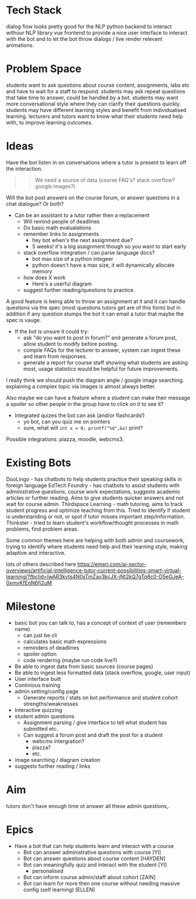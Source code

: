 # Tech Stack 
dialog flow looks pretty good for the NLP 
python backend to interact withour NLP library
vue frontend to provide a nice user interface to interact with the bot and to let the bot throw 
dialogs / live render relevant animations. 

# Problem Space
students want to ask questions about course content, assignments, labs etc and have to wait for a staff to respond.
students may ask repeat questions that take time to answer, could be handled by a bot.
students may want more conversational style where they can clarify their questions quickly.
students may have different learning styles and benefit from individualised learning.
lecturers and tutors want to know what their students need help with, to improve learning outcomes.


# Ideas 
Have the bot listen in on conversations where a tutor is present to learn off the interaction. 
>> We need a source of data (course FAQ's? stack overflow? google images?)

Will the bot post answers on the course forum, or answer questions in a chat dialogue? Or both?

- Can be an assistant to a tutor rather then a replacement
    - Will remind people of deadlines
    - Do basic math evalualations
    - remember links to assignments
        - hey bot when's the next assignment due?
        - 5 weeks! it's a big assignment though so you want to start early
    - stack overflow integration / can parse language docs?
        - bot max size of a python integeer
        - python doesn't have a max size, it will dynamically allocate memory
    - how does X work
        - Here's a userful diagram
    - suggest further reading/questions to practice.


A good feature is being able to throw an assignment at it and it can handle questions via the spec (most questions tutors get are of this form)
but in addition if any question stumps the bot it can email a tutor that maybe the spec is vauge.

- If the bot is unsure it could try:
     - ask "do you want to post in forum?" and generate a forum post, allow student to modify before posting.
     - compile FAQs for the lecturer to answer, system can ingest these and learn from responses.
     - generate a report for course staff showing what students are asking most, usage statistics would be helpful for future improvements.
 
I really think we should push the diagram angle / google image searching. explaining a 
complex topic via images is almost always better.

Also maybe we can have a feature where a student can make their message a spoiler so other people in the group 
have to click on it to see it?

- Integrated quizes the bot can ask (and/or flashcards!)
	- yo bot, can you quiz me on pointers
    - sure, what will `int x = 0; printf("%d",&x)` print?

Possible integrations: piazza, moodle, webcms3.  

# Existing Bots

DuoLingo - has chatbots to help students practice their speaking skills in foreign language
EdTech Foundry - has chatbots to assist students with administrative questions, course work expectations, suggests academic articles or 
further reading. Aims to give students quicker answers and not wait for course admin.
Thirdspace Learning - math tutoring, aims to track student progress and optimize teaching from this. Tried to identify if student is understanding
or not, or spot if tutor misses important step/information.
Thinkster - tried to learn student's workflow/thought processes in math problems, find problem areas.

Some common themes here are helping with both admin and coursework, trying to identify where students need help and their learning style, making 
adaptive and interactive.

lots of others described here https://emerj.com/ai-sector-overviews/artificial-intelligence-tutor-current-possibilities-smart-virtual-learning/?fbclid=IwAR3kvts4N0sTmZav3kcJX-jNt2kQ7gTq6c0-D5eGJeA-0xmyKfEnN6fj2uM

# Milestone 

- basic bot you can talk to, has a concept of context of user (remembers name)
    - can just be cli
    - calculates basic math expressions
    - reminders of deadlines
    - spoiler option
    - code rendering (maybe run code live?)
- Be able to ingest data from basic sources (course pages)
- Be able to ingest less formatted data (stack overflow, google, user input)
- User interface built
- Continious training 
- admin setting/config page
    - Generate reports / stats on bot performance and student cohort strengths/weaknesses
- Interactive quizzing
- student admin questions
    - Assignment parsing / give interface to tell what student has submitted etc. 
    - Can suggest a forum post and draft the post for a student
        - webcms intergration?
        - piazza?
        - etc.
- image searching / diagram creation
- suggests further reading / links 

# Aim 

tutors don't have enough time ot answer all these admin questions,. 

# Epics

- Have a bot that can help students learn and interact with a course 
    - Bot can answer administrative questions with course [YI]
    - Bot can answer questions about course content [HAYDEN]
    - Bot can meaningfully quiz and interact with the student [YI]
        - personalised
    - Bot can inform course admin/staff about cohort [ZAIN]
    - Bot can learn for more then one course without needing massive config (self learning) [ELLEN]
